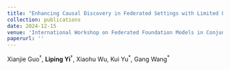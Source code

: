 ```yaml
--- 
title: "Enhancing Causal Discovery in Federated Settings with Limited Local Samples" 
collection: publications 
date: 2024-12-15
venue: 'International Workshop on Federated Foundation Models in Conjunction with NeurIPS 2024 (FL@FM-NeurIPS), Oral, Outstanding Student Paper Award' 
paperurl: '' 
--- 
```

Xianjie Guo$^{\dagger}$, **Liping Yi**$^{\dagger}$, Xiaohu Wu, Kui Yu$^{\ast}$, Gang Wang$^{\ast}$


